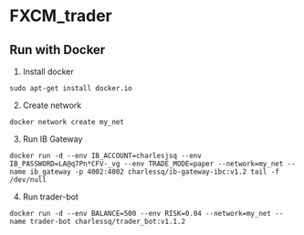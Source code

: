 # FXCM_trader

## Run with Docker

1. Install docker

```
sudo apt-get install docker.io
```

2. Create network

```
docker network create my_net
```

3. Run IB Gateway

```
docker run -d --env IB_ACCOUNT=charlesjsq --env IB_PASSWORD=LA@q7Pn*CFV-_vg --env TRADE_MODE=paper --network=my_net --name ib_gateway -p 4002:4002 charlessq/ib-gateway-ibc:v1.2 tail -f /dev/null
```

4. Run trader-bot

```
docker run -d --env BALANCE=500 --env RISK=0.04 --network=my_net --name trader-bot charlessq/trader_bot:v1.1.2
```
